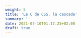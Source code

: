 ```yaml
---
weight: 5
title: 'Le C de CSS, la cascade'
summary: ''
date: 2021-07-10T01:17:25+02:00
draft: true
---
```

